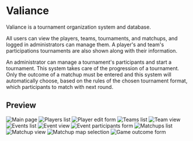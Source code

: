 # Valiance
Valiance is a tournament organization system and database.

All users can view the players, teams, tournaments, and matchups, and logged in administrators can manage them. A player's and team's participations tournaments are also shown along with their information.

An administrator can manage a tournament's participants and start a tournament. This system takes care of the progression of a tournament. Only the outcome of a matchup must be entered and this system will automatically choose, based on the rules of the chosen tournament format, which participants to match with next round.

## Preview
![Main page](./preview/main.png)
![Players list](./preview/players.png)
![Player edit form](./preview/player-edit.png)
![Teams list](./preview/teams.png)
![Team view](./preview/team.png)
![Events list](./preview/events.png)
![Event view](./preview/event.png)
![Event participants form](./preview/event-participants.png)
![Matchups list](./preview/matchups.png)
![Matchup view](./preview/matchup.png)
![Matchup map selection](./preview/matchup-maps.png)
![Game outcome form](./preview/matchup-score.png)
